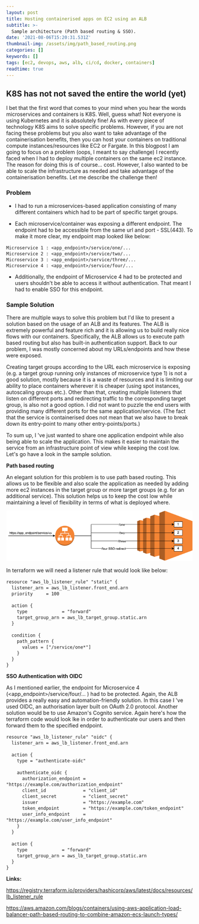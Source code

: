 ```yaml
---
layout: post
title: Hosting containerised apps on EC2 using an ALB
subtitle: >-
  Sample architecture (Path based routing & SSO).
date: '2021-08-06T15:20:31.531Z'
thumbnail-img: /assets/img/path_based_routing.png
categories: []
keywords: []
tags: [ec2, devops, aws, alb, ci/cd, docker, containers]
readtime: true
---
```


## K8S has not not saved the entire the world (yet)

I bet that the first word that comes to your mind when you hear the words microservices and containers is K8S. Well, guess what! Not everyone is using Kubernetes and it is absolutely fine! As with every piece of technology K8S aims to solve specific problems. However, if you are not facing these problems but you also want to take advantage of the containerisation benefits, then you can host your containers on traditional compute instances/resources like EC2 or Fargate. In this blogpost I am going to focus on a problem (oops, I meant to say challenge) I recently faced when I had to deploy multiple containers on the same ec2 instance. The reason for doing this is of course... cost. However, I also wanted to be able to scale the infrastructure as needed and take advantage of the containerisation benefits. Let me describe the challenge then!

### Problem

- I had to run a microservices-based application consisting of many different containers which had to be part of specific target groups.

- Each microservice/container was exposing a different endpoint. The endpoint had to be accessible from the same url and port - SSL(443). To make it more clear, my endpoint map  looked like below:

```
Microservice 1 : <app_endpoint>/service/one/...
Microservice 2 : <app_endpoint>/service/two/...
Microservice 3 : <app_endpoint>/service/three/...
Microservice 4 : <app_endpoint>/service/four/...
```

- Additionally, the endpoint of Microservice 4 had to be protected and users shouldn't be able to access it without authentication. That meant I had to enable SSO for this endpoint.

### Sample Solution

There are multiple ways to solve this problem but I'd like to present a solution based on the usage of an ALB and its features. The ALB is extremely powerful and feature rich and it is allowing us to build really nice flows with our containers. Specifically, the ALB allows us to execute path based routing but also has built-in authentication support. Back to our problem, I was mostly concerned about my URLs/endpoints and how these were exposed.

Creating target groups according to the URL each microservice is exposing (e.g. a target group running only instances of microservice type 1) is not a good solution, mostly because it is a waste of resources and it is limiting our ability to place containers wherever it is cheaper (using spot instances, autoscaling groups etc.). Other than that, creating multiple listeners that listen on different ports and redirecting traffic to the corresponding target group, is also not a good option. I did not want to puzzle the end users with providing many different ports for the same application/service. (The fact that the service is containerised does not mean that we also have to break down its entry-point to many other entry-points/ports.)

To sum up, I 've just wanted to share one application endpoint while also being able to scale the application. This makes it easier to maintain the service from an infrastructure point of view while keeping the cost low. Let's go have a look in the sample solution.

**Path based routing**

An elegant solution for this problem is to use path based routing. This allows us to be flexible and also scale the application as needed by adding more ec2 instances in the target group or more target groups (e.g. for an additional service). This solution helps us to keep the cost low while maintaining a level of flexibility in terms of what is deployed where.

<p align="center">
  <img src="/assets/img/path_based_routing.png">
</p>


In terraform we will need a listener rule that would look like below:

```
resource "aws_lb_listener_rule" "static" {
  listener_arn = aws_lb_listener.front_end.arn
  priority     = 100

  action {
    type             = "forward"
    target_group_arn = aws_lb_target_group.static.arn
  }

  condition {
    path_pattern {
      values = ["/service/one*"]
    }
  }
}
```

**SSO Authentication with OIDC**

As I mentioned earlier, the endpoint for Microservice 4 (<app_endpoint>/service/four/... ) had to be protected. Again, the ALB provides a really
easy and automation-friendly solution. In this case I 've used OIDC, an authorisation layer built on OAuth 2.0 protocol. Another solution would be to use Amazon's Cognito service. Again here's how the terraform code would look lke in order to authenticate our users and then forward them to the specified endpoint.

```
resource "aws_lb_listener_rule" "oidc" {
  listener_arn = aws_lb_listener.front_end.arn

  action {
    type = "authenticate-oidc"

    authenticate_oidc {
      authorization_endpoint = "https://example.com/authorization_endpoint"
      client_id              = "client_id"
      client_secret          = "client_secret"
      issuer                 = "https://example.com"
      token_endpoint         = "https://example.com/token_endpoint"
      user_info_endpoint     = "https://example.com/user_info_endpoint"
    }
  }

  action {
    type             = "forward"
    target_group_arn = aws_lb_target_group.static.arn
  }
}
```


**Links:**

<https://registry.terraform.io/providers/hashicorp/aws/latest/docs/resources/lb_listener_rule>

<https://aws.amazon.com/blogs/containers/using-aws-application-load-balancer-path-based-routing-to-combine-amazon-ecs-launch-types/>
